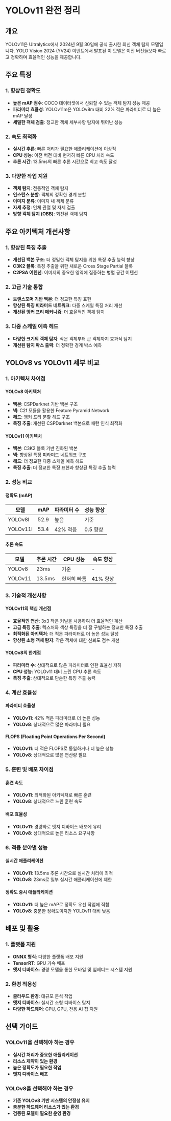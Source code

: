 # YOLOv11 완전 정리

## 개요

YOLOv11은 Ultralytics에서 2024년 9월 30일에 공식 출시한 최신 객체 탐지 모델입니다. YOLO Vision 2024 (YV24) 이벤트에서 발표된 이 모델은 이전 버전들보다 빠르고 정확하며 효율적인 성능을 제공합니다.

## 주요 특징

### 1. 향상된 정확도
- **높은 mAP 점수**: COCO 데이터셋에서 신뢰할 수 있는 객체 탐지 성능 제공
- **파라미터 효율성**: YOLOv11m은 YOLOv8m 대비 22% 적은 파라미터로 더 높은 mAP 달성
- **세밀한 객체 검출**: 정교한 객체 세부사항 탐지에 뛰어난 성능

### 2. 속도 최적화
- **실시간 추론**: 빠른 처리가 필요한 애플리케이션에 이상적
- **CPU 성능**: 이전 버전 대비 현저히 빠른 CPU 처리 속도
- **추론 시간**: 13.5ms의 빠른 추론 시간으로 최고 속도 달성

### 3. 다양한 작업 지원
- **객체 탐지**: 전통적인 객체 탐지
- **인스턴스 분할**: 객체의 정확한 경계 분할
- **이미지 분류**: 이미지 내 객체 분류
- **자세 추정**: 인체 관절 및 자세 검출
- **방향 객체 탐지 (OBB)**: 회전된 객체 탐지

## 주요 아키텍처 개선사항

### 1. 향상된 특징 추출
- **개선된 백본 구조**: 더 정밀한 객체 탐지를 위한 특징 추출 능력 향상
- **C3K2 블록**: 특징 추출을 위한 새로운 Cross Stage Partial 블록
- **C2PSA 어텐션**: 이미지의 중요한 영역에 집중하는 병렬 공간 어텐션

### 2. 고급 기술 통합
- **트랜스포머 기반 백본**: 더 정교한 특징 표현
- **향상된 특징 피라미드 네트워크**: 다중 스케일 특징 처리 개선
- **개선된 앵커 프리 메커니즘**: 더 효율적인 객체 탐지

### 3. 다중 스케일 예측 헤드
- **다양한 크기의 객체 탐지**: 작은 객체부터 큰 객체까지 효과적 탐지
- **개선된 탐지 박스 출력**: 더 정확한 경계 박스 예측

## YOLOv8 vs YOLOv11 세부 비교

### 1. 아키텍처 차이점

#### YOLOv8 아키텍처
- **백본**: CSPDarknet 기반 백본 구조
- **넥**: C2f 모듈을 활용한 Feature Pyramid Network
- **헤드**: 앵커 프리 분할 헤드 구조
- **특징 추출**: 개선된 CSPDarknet 백본으로 패턴 인식 최적화

#### YOLOv11 아키텍처
- **백본**: C3K2 블록 기반 진화된 백본
- **넥**: 향상된 특징 피라미드 네트워크 구조
- **헤드**: 더 정교한 다중 스케일 예측 헤드
- **특징 추출**: 더 정교한 특징 표현과 향상된 특징 추출 능력

### 2. 성능 비교

#### 정확도 (mAP)
| 모델 | mAP | 파라미터 수 | 성능 향상 |
|------|-----|-------------|-----------|
| YOLOv8l | 52.9 | 높음 | 기준 |
| YOLOv11l | 53.4 | 42% 적음 | 0.5 향상 |

#### 추론 속도
| 모델 | 추론 시간 | CPU 성능 | 속도 향상 |
|------|------------|----------|-----------|
| YOLOv8 | 23ms | 기준 | - |
| YOLOv11 | 13.5ms | 현저히 빠름 | 41% 향상 |

### 3. 기술적 개선사항

#### YOLOv11의 핵심 개선점
- **효율적인 연산**: 3x3 작은 커널을 사용하여 더 효율적인 계산
- **고급 특징 추출**: 텍스처와 색상 특징을 더 잘 구별하는 정교한 특징 추출
- **최적화된 아키텍처**: 더 적은 파라미터로 더 높은 성능 달성
- **향상된 소형 객체 탐지**: 작은 객체에 대한 신뢰도 점수 개선

#### YOLOv8의 한계점
- **파라미터 수**: 상대적으로 많은 파라미터로 인한 효율성 저하
- **CPU 성능**: YOLOv11 대비 느린 CPU 추론 속도
- **특징 추출**: 상대적으로 단순한 특징 추출 능력

### 4. 계산 효율성

#### 파라미터 효율성
- **YOLOv11**: 42% 적은 파라미터로 더 높은 성능
- **YOLOv8**: 상대적으로 많은 파라미터 필요

#### FLOPS (Floating Point Operations Per Second)
- **YOLOv11**: 더 적은 FLOPS로 동일하거나 더 높은 성능
- **YOLOv8**: 상대적으로 많은 연산량 필요

### 5. 훈련 및 배포 차이점

#### 훈련 속도
- **YOLOv11**: 최적화된 아키텍처로 빠른 훈련
- **YOLOv8**: 상대적으로 느린 훈련 속도

#### 배포 효율성
- **YOLOv11**: 경량화로 엣지 디바이스 배포에 유리
- **YOLOv8**: 상대적으로 높은 리소스 요구사항

### 6. 적용 분야별 성능

#### 실시간 애플리케이션
- **YOLOv11**: 13.5ms 추론 시간으로 실시간 처리에 최적
- **YOLOv8**: 23ms로 일부 실시간 애플리케이션에 제한

#### 정확도 중시 애플리케이션
- **YOLOv11**: 더 높은 mAP로 정확도 우선 작업에 적합
- **YOLOv8**: 충분한 정확도이지만 YOLOv11 대비 낮음

## 배포 및 활용

### 1. 플랫폼 지원
- **ONNX 형식**: 다양한 플랫폼 배포 지원
- **TensorRT**: GPU 가속 배포
- **엣지 디바이스**: 경량 모델을 통한 모바일 및 임베디드 시스템 지원

### 2. 환경 적응성
- **클라우드 환경**: 대규모 분석 작업
- **엣지 디바이스**: 실시간 소형 디바이스 탐지
- **다양한 하드웨어**: CPU, GPU, 전용 AI 칩 지원

## 선택 가이드

### YOLOv11을 선택해야 하는 경우
- **실시간 처리가 중요한 애플리케이션**
- **리소스 제약이 있는 환경**
- **높은 정확도가 필요한 작업**
- **엣지 디바이스 배포**

### YOLOv8을 선택해야 하는 경우
- **기존 YOLOv8 기반 시스템의 안정성 유지**
- **충분한 하드웨어 리소스가 있는 환경**
- **검증된 모델이 필요한 운영 환경**


